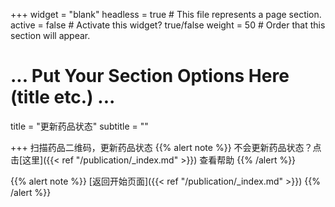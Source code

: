 +++
widget = "blank"
headless = true  # This file represents a page section.
active = false  # Activate this widget? true/false
weight = 50  # Order that this section will appear.
# ... Put Your Section Options Here (title etc.) ...

title = "更新药品状态"
subtitle = ""

+++
扫描药品二维码，更新药品状态
{{% alert note %}}
不会更新药品状态？点击[这里]({{< ref "/publication/_index.md" >}}) 查看帮助
{{% /alert %}}

{{% alert note %}}
[返回开始页面]({{< ref "/publication/_index.md" >}}) 
{{% /alert %}}